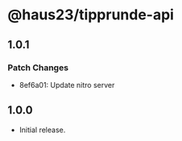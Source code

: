 # @haus23/tipprunde-api

## 1.0.1

### Patch Changes

- 8ef6a01: Update nitro server

## 1.0.0

- Initial release.
